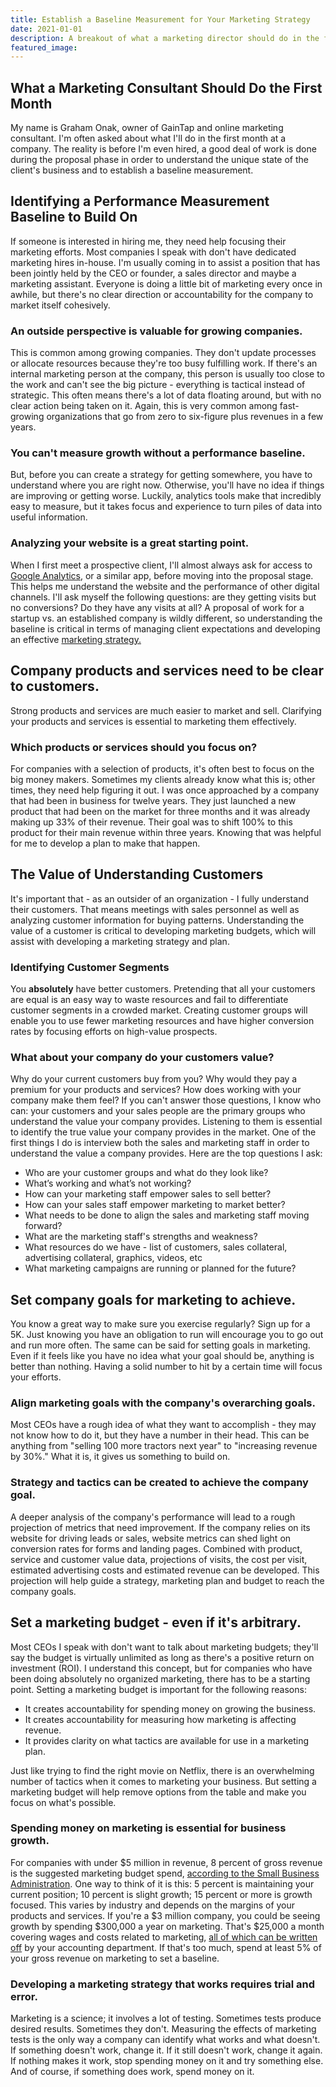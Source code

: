 ```yaml
---
title: Establish a Baseline Measurement for Your Marketing Strategy
date: 2021-01-01
description: A breakout of what a marketing director should do in the first 30 days of employment with your company.
featured_image:
---
```

## What a Marketing Consultant Should Do the First Month

My name is Graham Onak, owner of GainTap and online marketing consultant. I'm often asked about what I'll do in the first month at a company. The reality is before I'm even hired, a good deal of work is done during the proposal phase in order to understand the unique state of the client's business and to establish a baseline measurement.

## Identifying a Performance Measurement Baseline to Build On

If someone is interested in hiring me, they need help focusing their marketing efforts. Most companies I speak with don't have dedicated marketing hires in-house. I'm usually coming in to assist a position that has been jointly held by the CEO or founder, a sales director and maybe a marketing assistant. Everyone is doing a little bit of marketing every once in awhile, but there's no clear direction or accountability for the company to market itself cohesively.

### An outside perspective is valuable for growing companies.

This is common among growing companies. They don't update processes or allocate resources because they're too busy fulfilling work. If there's an internal marketing person at the company, this person is usually too close to the work and can't see the big picture - everything is tactical instead of strategic. This often means there's a lot of data floating around, but with no clear action being taken on it. Again, this is very common among fast-growing organizations that go from zero to six-figure plus revenues in a few years.

### You can't measure growth without a performance baseline.

But, before you can create a strategy for getting somewhere, you have to understand where you are right now. Otherwise, you'll have no idea if things are improving or getting worse. Luckily, analytics tools make that incredibly easy to measure, but it takes focus and experience to turn piles of data into useful information.

### Analyzing your website is a great starting point.

When I first meet a prospective client, I'll almost always ask for access to [Google Analytics,](https://www.google.com/analytics/#?modal_active=none) or a similar app, before moving into the proposal stage. This helps me understand the website and the performance of other digital channels. I'll ask myself the following questions: are they getting visits but no conversions? Do they have any visits at all? A proposal of work for a startup vs. an established company is wildly different, so understanding the baseline is critical in terms of managing client expectations and developing an effective [marketing strategy.](https://en.wikipedia.org/wiki/Marketing_strategy)

## Company products and services need to be clear to customers.

Strong products and services are much easier to market and sell. Clarifying your products and services is essential to marketing them effectively.

### Which products or services should you focus on?

For companies with a selection of products, it's often best to focus on the big money makers. Sometimes my clients already know what this is; other times, they need help figuring it out. I was once approached by a company that had been in business for twelve years. They just launched a new product that had been on the market for three months and it was already making up 33% of their revenue. Their goal was to shift 100% to this product for their main revenue within three years. Knowing that was helpful for me to develop a plan to make that happen.

## The Value of Understanding Customers

It's important that - as an outsider of an organization - I fully understand their customers. That means meetings with sales personnel as well as analyzing customer information for buying patterns. Understanding the value of a customer is critical to developing marketing budgets, which will assist with developing a marketing strategy and plan.

### Identifying Customer Segments

You **absolutely** have better customers. Pretending that all your customers are equal is an easy way to waste resources and fail to differentiate customer segments in a crowded market. Creating customer groups will enable you to use fewer marketing resources and have higher conversion rates by focusing efforts on high-value prospects.

### What about your company do your customers value?

Why do your current customers buy from you? Why would they pay a premium for your products and services? How does working with your company make them feel? If you can't answer those questions, I know who can: your customers and your sales people are the primary groups who understand the value your company provides. Listening to them is essential to identify the true value your company provides in the market. One of the first things I do is interview both the sales and marketing staff in order to understand the value a company provides. Here are the top questions I ask:

*   Who are your customer groups and what do they look like?
*   What’s working and what’s not working?
*   How can your marketing staff empower sales to sell better?
*   How can your sales staff empower marketing to market better?
*   What needs to be done to align the sales and marketing staff moving forward?
*   What are the marketing staff's strengths and weakness?
*   What resources do we have - list of customers, sales collateral, advertising collateral, graphics, videos, etc
*   What marketing campaigns are running or planned for the future?

## Set company goals for marketing to achieve.

You know a great way to make sure you exercise regularly? Sign up for a 5K. Just knowing you have an obligation to run will encourage you to go out and run more often. The same can be said for setting goals in marketing. Even if it feels like you have no idea what your goal should be, anything is better than nothing. Having a solid number to hit by a certain time will focus your efforts.

### Align marketing goals with the company's overarching goals.

Most CEOs have a rough idea of what they want to accomplish - they may not know how to do it, but they have a number in their head. This can be anything from "selling 100 more tractors next year" to "increasing revenue by 30%." What it is, it gives us something to build on.

### Strategy and tactics can be created to achieve the company goal.

A deeper analysis of the company's performance will lead to a rough projection of metrics that need improvement. If the company relies on its website for driving leads or sales, website metrics can shed light on conversion rates for forms and landing pages. Combined with product, service and customer value data, projections of visits, the cost per visit, estimated advertising costs and estimated revenue can be developed. This projection will help guide a strategy, marketing plan and budget to reach the company goals.

## Set a marketing budget - even if it's arbitrary.

Most CEOs I speak with don't want to talk about marketing budgets; they'll say the budget is virtually unlimited as long as there's a positive return on investment (ROI). I understand this concept, but for companies who have been doing absolutely no organized marketing, there has to be a starting point. Setting a marketing budget is important for the following reasons:

*   It creates accountability for spending money on growing the business.
*   It creates accountability for measuring how marketing is affecting revenue.
*   It provides clarity on what tactics are available for use in a marketing plan.

Just like trying to find the right movie on Netflix, there is an overwhelming number of tactics when it comes to marketing your business. But setting a marketing budget will help remove options from the table and make you focus on what's possible.

### Spending money on marketing is essential for business growth.

For companies with under $5 million in revenue, 8 percent of gross revenue is the suggested marketing budget spend, [according to the Small Business Administration](http://smallbusiness.chron.com/percentage-gross-revenue-should-used-marketing-advertising-55928.html). One way to think of it is this: 5 percent is maintaining your current position; 10 percent is slight growth; 15 percent or more is growth focused. This varies by industry and depends on the margins of your products and services. If you're a $3 million company, you could be seeing growth by spending $300,000 a year on marketing. That's $25,000 a month covering wages and costs related to marketing, [all of which can be written off](http://www.businessinsider.com/here-are-the-expenses-you-can-write-off-when-you-file-taxes-2011-1) by your accounting department. If that's too much, spend at least 5% of your gross revenue on marketing to set a baseline.

### Developing a marketing strategy that works requires trial and error.

Marketing is a science; it involves a lot of testing. Sometimes tests produce desired results. Sometimes they don't. Measuring the effects of marketing tests is the only way a company can identify what works and what doesn't. If something doesn't work, change it. If it still doesn't work, change it again. If nothing makes it work, stop spending money on it and try something else. And of course, if something does work, spend money on it.